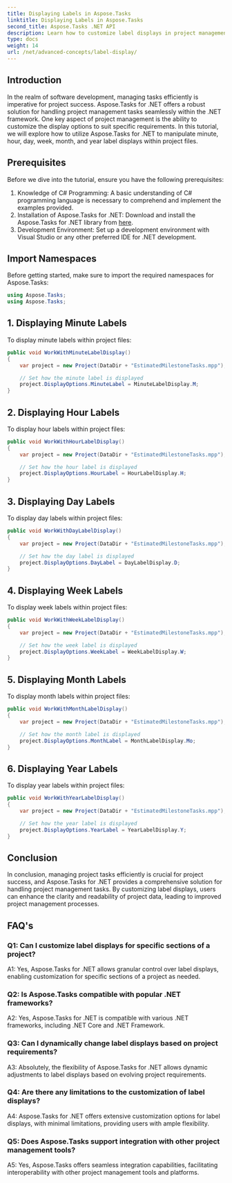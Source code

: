 ```yaml
---
title: Displaying Labels in Aspose.Tasks
linktitle: Displaying Labels in Aspose.Tasks
second_title: Aspose.Tasks .NET API
description: Learn how to customize label displays in project management with Aspose.Tasks for .NET. Enhance readability and clarity effortlessly.
type: docs
weight: 14
url: /net/advanced-concepts/label-display/
---
```

## Introduction

In the realm of software development, managing tasks efficiently is imperative for project success. Aspose.Tasks for .NET offers a robust solution for handling project management tasks seamlessly within the .NET framework. One key aspect of project management is the ability to customize the display options to suit specific requirements. In this tutorial, we will explore how to utilize Aspose.Tasks for .NET to manipulate minute, hour, day, week, month, and year label displays within project files.

## Prerequisites

Before we dive into the tutorial, ensure you have the following prerequisites:

1. Knowledge of C# Programming: A basic understanding of C# programming language is necessary to comprehend and implement the examples provided.
2. Installation of Aspose.Tasks for .NET: Download and install the Aspose.Tasks for .NET library from [here](https://releases.aspose.com/tasks/net/).
3. Development Environment: Set up a development environment with Visual Studio or any other preferred IDE for .NET development.

## Import Namespaces

Before getting started, make sure to import the required namespaces for Aspose.Tasks:

```csharp
using Aspose.Tasks;
using Aspose.Tasks;
```

## 1. Displaying Minute Labels

To display minute labels within project files:

```csharp
public void WorkWithMinuteLabelDisplay()
{
    var project = new Project(DataDir + "EstimatedMilestoneTasks.mpp");

    // Set how the minute label is displayed
    project.DisplayOptions.MinuteLabel = MinuteLabelDisplay.M;
}
```

## 2. Displaying Hour Labels

To display hour labels within project files:

```csharp
public void WorkWithHourLabelDisplay()
{
    var project = new Project(DataDir + "EstimatedMilestoneTasks.mpp");

    // Set how the hour label is displayed
    project.DisplayOptions.HourLabel = HourLabelDisplay.H;
}
```

## 3. Displaying Day Labels

To display day labels within project files:

```csharp
public void WorkWithDayLabelDisplay()
{
    var project = new Project(DataDir + "EstimatedMilestoneTasks.mpp");

    // Set how the day label is displayed
    project.DisplayOptions.DayLabel = DayLabelDisplay.D;
}
```

## 4. Displaying Week Labels

To display week labels within project files:

```csharp
public void WorkWithWeekLabelDisplay()
{
    var project = new Project(DataDir + "EstimatedMilestoneTasks.mpp");

    // Set how the week label is displayed
    project.DisplayOptions.WeekLabel = WeekLabelDisplay.W;
}
```

## 5. Displaying Month Labels

To display month labels within project files:

```csharp
public void WorkWithMonthLabelDisplay()
{
    var project = new Project(DataDir + "EstimatedMilestoneTasks.mpp");

    // Set how the month label is displayed
    project.DisplayOptions.MonthLabel = MonthLabelDisplay.Mo;
}
```

## 6. Displaying Year Labels

To display year labels within project files:

```csharp
public void WorkWithYearLabelDisplay()
{
    var project = new Project(DataDir + "EstimatedMilestoneTasks.mpp");

    // Set how the year label is displayed
    project.DisplayOptions.YearLabel = YearLabelDisplay.Y;
}
```

## Conclusion

In conclusion, managing project tasks efficiently is crucial for project success, and Aspose.Tasks for .NET provides a comprehensive solution for handling project management tasks. By customizing label displays, users can enhance the clarity and readability of project data, leading to improved project management processes.

## FAQ's

### Q1: Can I customize label displays for specific sections of a project?

A1: Yes, Aspose.Tasks for .NET allows granular control over label displays, enabling customization for specific sections of a project as needed.

### Q2: Is Aspose.Tasks compatible with popular .NET frameworks?

A2: Yes, Aspose.Tasks for .NET is compatible with various .NET frameworks, including .NET Core and .NET Framework.

### Q3: Can I dynamically change label displays based on project requirements?

A3: Absolutely, the flexibility of Aspose.Tasks for .NET allows dynamic adjustments to label displays based on evolving project requirements.

### Q4: Are there any limitations to the customization of label displays?

A4: Aspose.Tasks for .NET offers extensive customization options for label displays, with minimal limitations, providing users with ample flexibility.

### Q5: Does Aspose.Tasks support integration with other project management tools?

A5: Yes, Aspose.Tasks offers seamless integration capabilities, facilitating interoperability with other project management tools and platforms.

